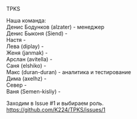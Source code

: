 TPKS

Наша команда:  
Денис Бодунков (alzater) - менеджер  
Денис Быконя (Siend) -  
Настя -  
Лева (diplay) -  
Женя (janmak) -  
Арслан (avitella) -  
Саня (elshiko) -  
Макс (duran-duran) - аналитика и тестирование  
Дима (axelhz) -  
Север -  
Ваня (Semen-kisliy) -  

Заходим в Issue #1 и выбираем роль.  
https://github.com/K224/TPKS/issues/1
